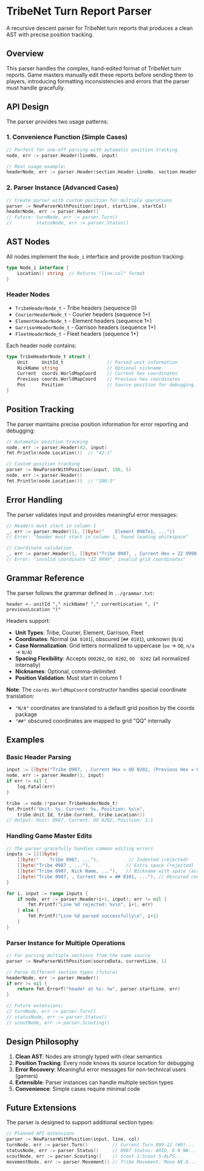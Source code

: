 # TribeNet Turn Report Parser

A recursive descent parser for TribeNet turn reports that produces a clean AST with precise position tracking.

## Overview

This parser handles the complex, hand-edited format of TribeNet turn reports. Game masters manually edit these reports before sending them to players, introducing formatting inconsistencies and errors that the parser must handle gracefully.

## API Design

The parser provides two usage patterns:

### 1. Convenience Function (Simple Cases)
```go
// Perfect for one-off parsing with automatic position tracking
node, err := parser.Header(lineNo, input)

// Real usage example:
headerNode, err := parser.Header(section.Header.LineNo, section.Header.Line)
```

### 2. Parser Instance (Advanced Cases)
```go
// Create parser with custom position for multiple operations
parser := NewParserWithPosition(input, startLine, startCol)
headerNode, err := parser.Header()
// Future: turnNode, err := parser.Turn()
//         statusNode, err := parser.Status()
```

## AST Nodes

All nodes implement the `Node_i` interface and provide position tracking:

```go
type Node_i interface {
    Location() string  // Returns "line:col" format
}
```

### Header Nodes
- `TribeHeaderNode_t` - Tribe headers (sequence 0)
- `CourierHeaderNode_t` - Courier headers (sequence 1+)  
- `ElementHeaderNode_t` - Element headers (sequence 1+)
- `GarrisonHeaderNode_t` - Garrison headers (sequence 1+)
- `FleetHeaderNode_t` - Fleet headers (sequence 1+)

Each header node contains:
```go
type TribeHeaderNode_t struct {
    Unit     UnitId_t                // Parsed unit information
    NickName string                  // Optional nickname
    Current  coords.WorldMapCoord    // Current hex coordinates
    Previous coords.WorldMapCoord    // Previous hex coordinates  
    Pos      Position                // Source position for debugging
}
```

## Position Tracking

The parser maintains precise position information for error reporting and debugging:

```go
// Automatic position tracking
node, err := parser.Header(42, input)
fmt.Println(node.Location())  // "42:1"

// Custom position tracking
parser := NewParserWithPosition(input, 100, 5)
node, err := parser.Header()
fmt.Println(node.Location())  // "100:5"
```

## Error Handling

The parser validates input and provides meaningful error messages:

```go
// Headers must start in column 1
_, err := parser.Header(11, []byte("    Element 0987e1, ..."))
// Error: "header must start in column 1, found leading whitespace"

// Coordinate validation
_, err := parser.Header(1, []byte("Tribe 0987, , Current Hex = ZZ 9999, ..."))
// Error: "invalid coordinate "ZZ 9999": invalid grid coordinates"
```

## Grammar Reference

The parser follows the grammar defined in `../grammar.txt`:

```
header <- unitId "," nickName? "," currentLocation ", (" previousLocation ")"
```

Headers support:
- **Unit Types**: Tribe, Courier, Element, Garrison, Fleet
- **Coordinates**: Normal (`AA 0101`), obscured (`## 0101`), unknown (`N/A`)
- **Case Normalization**: Grid letters normalized to uppercase (`oo` → `OO`, `n/a` → `N/A`)
- **Spacing Flexibility**: Accepts `OO0202`, `OO 0202`, `OO  0202` (all normalized internally)
- **Nicknames**: Optional, comma-delimited
- **Position Validation**: Must start in column 1

**Note**: The `coords.WorldMapCoord` constructor handles special coordinate translation:
- `"N/A"` coordinates are translated to a default grid position by the coords package
- `"##"` obscured coordinates are mapped to grid "QQ" internally

## Examples

### Basic Header Parsing
```go
input := []byte("Tribe 0987, , Current Hex = OO 0202, (Previous Hex = OO 0202)")
node, err := parser.Header(1, input)
if err != nil {
    log.Fatal(err)
}

tribe := node.(*parser.TribeHeaderNode_t)
fmt.Printf("Unit: %s, Current: %s, Position: %s\n", 
    tribe.Unit.Id, tribe.Current, tribe.Location())
// Output: Unit: 0987, Current: OO 0202, Position: 1:1
```

### Handling Game Master Edits
```go
// The parser gracefully handles common editing errors
inputs := [][]byte{
    []byte("    Tribe 0987, ..."),           // Indented (rejected)
    []byte("Tribe 0987 , ..."),             // Extra space (rejected) 
    []byte("Tribe 0987, Nick Name, ..."),   // Nickname with space (accepted)
    []byte("Tribe 0987, , Current Hex = ## 0101, ..."), // Obscured coords (accepted)
}

for i, input := range inputs {
    if node, err := parser.Header(i+1, input); err != nil {
        fmt.Printf("Line %d rejected: %v\n", i+1, err)
    } else {
        fmt.Printf("Line %d parsed successfully\n", i+1)
    }
}
```

### Parser Instance for Multiple Operations
```go
// For parsing multiple sections from the same source
parser := NewParserWithPosition(sourceData, currentLine, 1)

// Parse different section types (future)
headerNode, err := parser.Header()
if err != nil {
    return fmt.Errorf("header at %s: %w", parser.startLine, err)
}

// Future extensions:
// turnNode, err := parser.Turn()
// statusNode, err := parser.Status()  
// scoutNode, err := parser.Scouting()
```

## Design Philosophy

1. **Clean AST**: Nodes are strongly typed with clear semantics
2. **Position Tracking**: Every node knows its source location for debugging
3. **Error Recovery**: Meaningful error messages for non-technical users (gamers)
4. **Extensible**: Parser instances can handle multiple section types
5. **Convenience**: Simple cases require minimal code

## Future Extensions

The parser is designed to support additional section types:

```go
// Planned API extensions
parser := NewParserWithPosition(input, line, col)
turnNode, err := parser.Turn()         // Current Turn 899-12 (#0)...
statusNode, err := parser.Status()     // 0987 Status: ARID, O N NW...  
scoutNode, err := parser.Scouting()    // Scout 1:Scout S-ALPS...
movementNode, err := parser.Movement() // Tribe Movement: Move NE-D...
```
